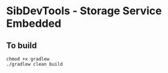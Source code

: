 # SibDevTools - Storage Service Embedded

## To build

```shell
chmod +x gradlew
./gradlew clean build
```
